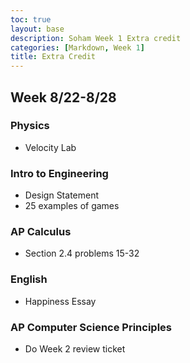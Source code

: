 ```yaml
---
toc: true
layout: base
description: Soham Week 1 Extra credit
categories: [Markdown, Week 1]
title: Extra Credit
---
```


## Week 8/22-8/28

### Physics
- Velocity Lab

### Intro to Engineering
- Design Statement
- 25 examples of games

### AP Calculus
- Section 2.4 problems 15-32

### English
- Happiness Essay

### AP Computer Science Principles
- Do Week 2 review ticket
